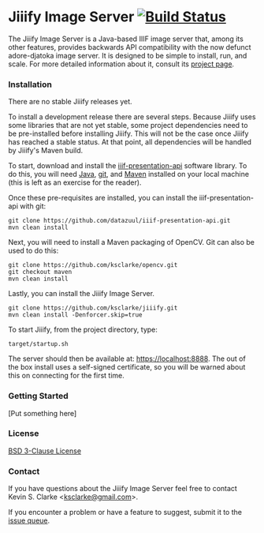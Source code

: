 # Jiiify Image Server [![Build Status](https://travis-ci.org/ksclarke/jiiify.png?branch=master)](https://travis-ci.org/ksclarke/jiiify)

The Jiiify Image Server is a Java-based IIIF image server that, among its other features, provides backwards API compatibility with the now defunct adore-djatoka image server.  It is designed to be simple to install, run, and scale.  For more detailed information about it, consult its [project page](http://projects.freelibrary.info/jiiify).

### Installation

There are no stable Jiiify releases yet.

To install a development release there are several steps.  Because Jiiify uses some libraries that are not yet stable, some project dependencies need to be pre-installed before installing Jiiify.  This will not be the case once Jiiify has reached a stable status.  At that point, all dependencies will be handled by Jiiify's Maven build.

To start, download and install the [iiif-presentation-api](https://github.com/datazuul/iiif-presentation-api) software library.  To do this, you will need [Java](http://www.oracle.com/technetwork/java/javase/downloads/index.html), [git](https://git-scm.com/), and [Maven](http://maven.apache.org/) installed on your local machine (this is left as an exercise for the reader).

Once these pre-requisites are installed, you can install the iiif-presentation-api with git:

    git clone https://github.com/datazuul/iiif-presentation-api.git
    mvn clean install

Next, you will need to install a Maven packaging of OpenCV.  Git can also be used to do this:

    git clone https://github.com/ksclarke/opencv.git
    git checkout maven
    mvn clean install

Lastly, you can install the Jiiify Image Server.

    git clone https://github.com/ksclarke/jiiify.git
    mvn clean install -Denforcer.skip=true

To start Jiiify, from the project directory, type:

    target/startup.sh

The server should then be available at: [https://localhost:8888](https://localhost:8888). The out of the box install uses a self-signed certificate, so you will be warned about this on connecting for the first time.

### Getting Started

[Put something here]

### License

[BSD 3-Clause License](http://github.com/ksclarke/jiiify/LICENSE.txt)

### Contact

If you have questions about the Jiiify Image Server feel free to contact Kevin S. Clarke &lt;<a href="mailto:ksclarke@gmail.com">ksclarke@gmail.com</a>&gt;.

If you encounter a problem or have a feature to suggest, submit it to the [issue queue](https://github.com/ksclarke/jiiify/issues "GitHub Issue Queue").